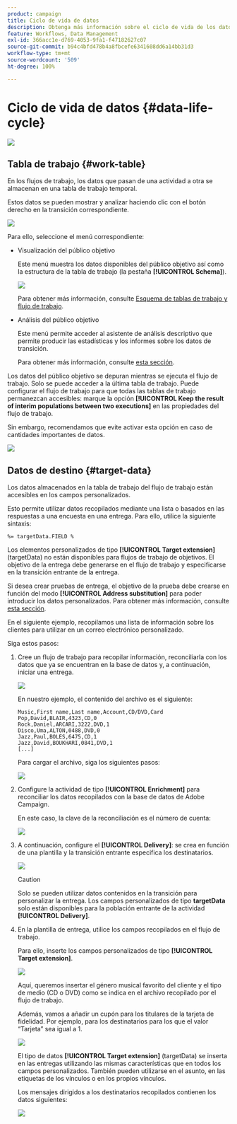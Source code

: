 ```yaml
---
product: campaign
title: Ciclo de vida de datos
description: Obtenga más información sobre el ciclo de vida de los datos en flujos de trabajo
feature: Workflows, Data Management
exl-id: 366acc1e-d769-4053-9fa1-f47182627c07
source-git-commit: b94c4bfd478b4a8fbcefe6341608dd6a14bb31d3
workflow-type: tm+mt
source-wordcount: '509'
ht-degree: 100%

---
```


# Ciclo de vida de datos {#data-life-cycle}

![](../../assets/common.svg)

## Tabla de trabajo {#work-table}

En los flujos de trabajo, los datos que pasan de una actividad a otra se almacenan en una tabla de trabajo temporal.

Estos datos se pueden mostrar y analizar haciendo clic con el botón derecho en la transición correspondiente.

![](assets/wf-right-click-analyze.png)

Para ello, seleccione el menú correspondiente:

* Visualización del público objetivo

   Este menú muestra los datos disponibles del público objetivo así como la estructura de la tabla de trabajo (la pestaña **[!UICONTROL Schema]**).

   ![](assets/wf-right-click-display.png)

   Para obtener más información, consulte [Esquema de tablas de trabajo y flujo de trabajo](monitoring-workflow-execution.md#worktables-and-workflow-schema).

* Análisis del público objetivo

   Este menú permite acceder al asistente de análisis descriptivo que permite producir las estadísticas y los informes sobre los datos de transición.

   Para obtener más información, consulte [esta sección](../../reporting/using/using-the-descriptive-analysis-wizard.md).

Los datos del público objetivo se depuran mientras se ejecuta el flujo de trabajo. Solo se puede acceder a la última tabla de trabajo. Puede configurar el flujo de trabajo para que todas las tablas de trabajo permanezcan accesibles: marque la opción **[!UICONTROL Keep the result of interim populations between two executions]** en las propiedades del flujo de trabajo.

Sin embargo, recomendamos que evite activar esta opción en caso de cantidades importantes de datos.

![](assets/wf-purge-data-option.png)

## Datos de destino {#target-data}

Los datos almacenados en la tabla de trabajo del flujo de trabajo están accesibles en los campos personalizados.

Esto permite utilizar datos recopilados mediante una lista o basados en las respuestas a una encuesta en una entrega. Para ello, utilice la siguiente sintaxis:

```
%= targetData.FIELD %
```

Los elementos personalizados de tipo **[!UICONTROL Target extension]** (targetData) no están disponibles para flujos de trabajo de objetivos. El objetivo de la entrega debe generarse en el flujo de trabajo y especificarse en la transición entrante de la entrega.

Si desea crear pruebas de entrega, el objetivo de la prueba debe crearse en función del modo **[!UICONTROL Address substitution]** para poder introducir los datos personalizados. Para obtener más información, consulte [esta sección](../../delivery/using/steps-defining-the-target-population.md#using-address-substitution-in-proof).

En el siguiente ejemplo, recopilamos una lista de información sobre los clientes para utilizar en un correo electrónico personalizado.

Siga estos pasos:

1. Cree un flujo de trabajo para recopilar información, reconciliarla con los datos que ya se encuentran en la base de datos y, a continuación, iniciar una entrega.

   ![](assets/wf-targetdata-sample-1.png)

   En nuestro ejemplo, el contenido del archivo es el siguiente:

   ```
   Music,First name,Last name,Account,CD/DVD,Card
   Pop,David,BLAIR,4323,CD,0
   Rock,Daniel,ARCARI,3222,DVD,1
   Disco,Uma,ALTON,0488,DVD,0
   Jazz,Paul,BOLES,6475,CD,1
   Jazz,David,BOUKHARI,0841,DVD,1
   [...]
   ```

   Para cargar el archivo, siga los siguientes pasos:

   ![](assets/wf-targetdata-sample-2.png)

1. Configure la actividad de tipo **[!UICONTROL Enrichment]** para reconciliar los datos recopilados con la base de datos de Adobe Campaign.

   En este caso, la clave de la reconciliación es el número de cuenta:

   ![](assets/wf-targetdata-sample-3.png)

1. A continuación, configure el **[!UICONTROL Delivery]**: se crea en función de una plantilla y la transición entrante especifica los destinatarios.

   ![](assets/wf-targetdata-sample-4.png)

   >[!CAUTION]
   >
   >Solo se pueden utilizar datos contenidos en la transición para personalizar la entrega. Los campos personalizados de tipo **targetData** solo están disponibles para la población entrante de la actividad **[!UICONTROL Delivery]**.

1. En la plantilla de entrega, utilice los campos recopilados en el flujo de trabajo.

   Para ello, inserte los campos personalizados de tipo **[!UICONTROL Target extension]**.

   ![](assets/wf-targetdata-sample-5.png)

   Aquí, queremos insertar el género musical favorito del cliente y el tipo de medio (CD o DVD) como se indica en el archivo recopilado por el flujo de trabajo.

   Además, vamos a añadir un cupón para los titulares de la tarjeta de fidelidad. Por ejemplo, para los destinatarios para los que el valor “Tarjeta” sea igual a 1.

   ![](assets/wf-targetdata-sample-6.png)

   El tipo de datos **[!UICONTROL Target extension]** (targetData) se inserta en las entregas utilizando las mismas características que en todos los campos personalizados. También pueden utilizarse en el asunto, en las etiquetas de los vínculos o en los propios vínculos.

   Los mensajes dirigidos a los destinatarios recopilados contienen los datos siguientes:

   ![](assets/wf-targetdata-sample-7.png)
